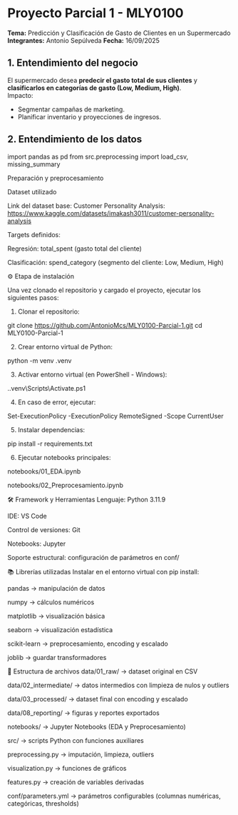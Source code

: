 # Proyecto Parcial 1 - MLY0100
**Tema:** Predicción y Clasificación de Gasto de Clientes en un Supermercado  
**Integrantes:** Antonio Sepúlveda
**Fecha:** 16/09/2025


## 1. Entendimiento del negocio
El supermercado desea **predecir el gasto total de sus clientes** y **clasificarlos en categorías de gasto (Low, Medium, High)**.  
Impacto:
- Segmentar campañas de marketing.  
- Planificar inventario y proyecciones de ingresos.  

## 2. Entendimiento de los datos
import pandas as pd
from src.preprocessing import load_csv, missing_summary

Preparación y preprocesamiento

Dataset utilizado

Link del dataset base:
Customer Personality Analysis: https://www.kaggle.com/datasets/imakash3011/customer-personality-analysis

Targets definidos:

Regresión: total_spent (gasto total del cliente)

Clasificación: spend_category (segmento del cliente: Low, Medium, High)

⚙️ Etapa de instalación

Una vez clonado el repositorio y cargado el proyecto, ejecutar los siguientes pasos:
1. Clonar el repositorio:

git clone https://github.com/AntonioMcs/MLY0100-Parcial-1.git
cd MLY0100-Parcial-1


2. Crear entorno virtual de Python:

python -m venv .venv

3. Activar entorno virtual (en PowerShell - Windows):

.\.venv\Scripts\Activate.ps1

4. En caso de error, ejecutar:

Set-ExecutionPolicy -ExecutionPolicy RemoteSigned -Scope CurrentUser

5. Instalar dependencias:

pip install -r requirements.txt

6. Ejecutar notebooks principales:

notebooks/01_EDA.ipynb

notebooks/02_Preprocesamiento.ipynb

🛠️ Framework y Herramientas
Lenguaje: Python 3.11.9

IDE: VS Code

Control de versiones: Git

Notebooks: Jupyter

Soporte estructural: configuración de parámetros en conf/

📚 Librerías utilizadas
Instalar en el entorno virtual con pip install:

pandas → manipulación de datos

numpy → cálculos numéricos

matplotlib → visualización básica

seaborn → visualización estadística

scikit-learn → preprocesamiento, encoding y escalado

joblib → guardar transformadores

📂 Estructura de archivos
data/01_raw/ → dataset original en CSV

data/02_intermediate/ → datos intermedios con limpieza de nulos y outliers

data/03_processed/ → dataset final con encoding y escalado

data/08_reporting/ → figuras y reportes exportados

notebooks/ → Jupyter Notebooks (EDA y Preprocesamiento)

src/ → scripts Python con funciones auxiliares

preprocessing.py → imputación, limpieza, outliers

visualization.py → funciones de gráficos

features.py → creación de variables derivadas

conf/parameters.yml → parámetros configurables (columnas numéricas, categóricas, thresholds)
